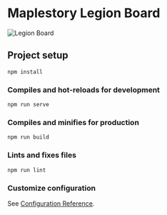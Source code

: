 # Maplestory Legion Board

![Legion Board](https://res.cloudinary.com/sotasamson96/image/upload/v1579310199/Screen_Shot_2020-01-17_at_5.15.44_PM_b8oai7.png)

## Project setup
```
npm install
```

### Compiles and hot-reloads for development
```
npm run serve
```

### Compiles and minifies for production
```
npm run build
```

### Lints and fixes files
```
npm run lint
```

### Customize configuration
See [Configuration Reference](https://cli.vuejs.org/config/).
